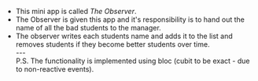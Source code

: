 * This mini app is called *The Observer*.
* The Observer is given this app and it's responsibility is to hand out the name of all the bad students to the manager.
* The observer writes each students name and adds it to the list and removes students if they become better students over time. \
--- \
P.S. The functionality is implemented using bloc (cubit to be exact - due to non-reactive events). 
